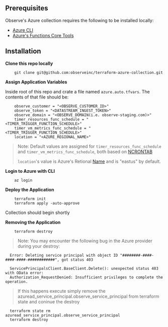 ## Prerequisites

Observe's Azure collection requires the following to be installed locally:
- [Azure CLI](https://learn.microsoft.com/en-us/cli/azure/install-azure-cli)
- [Azure's Functions Core Tools](https://learn.microsoft.com/en-us/azure/azure-functions/functions-run-local?tabs=v4%2Cmacos%2Ccsharp%2Cportal%2Cbash#install-the-azure-functions-core-tools)

## Installation

**Clone this repo locally**

```
    git clone git@github.com:observeinc/terraform-azure-collection.git
```

**Assign Application Variables**

Inside root of this repo and crate a file named `azure.auto.tfvars`. The contents of that file should be:
```
    observe_customer = "<OBSERVE_CUSTOMER_ID>"
    observe_token = "<DATASTREAM_INGEST_TOKEN>"
    observe_domain = "<OBSERVE_DOMAIN(i.e. observe-staging.com)>"
    timer_resources_func_schedule = "<TIMER_TRIGGER_FUNCTION_SCHEDULE>" 
    timer_vm_metrics_func_schedule = "<TIMER_TRIGGER_FUNCTION_SCHEDULE>"
    location = "<AZURE_REGIONAL_NAME>"
```
> Note: Default values are assigned for `timer_resources_func_schedule` and `timer_vm_metrics_func_schedule`, both based on [NCRONTAB](https://learn.microsoft.com/en-us/azure/azure-functions/functions-bindings-timer?tabs=in-process&pivots=programming-language-csharp#ncrontab-examples)
>
> `location`'s value is Azure's Retional [Name](https://azuretracks.com/2021/04/current-azure-region-names-reference/) and is "eastus" by default.

**Login to Azure with CLI**

```
    az login
```

**Deploy the Application**

```
    terraform init
    terraform apply -auto-approve
```

Collection should begin shortly

**Removing the Application**

```
    terraform destroy
```
>Note: You may encounter the following bug in the Azure provider during your destroy:
```
  Error: Deleting service principal with object ID "########-####-####-####-############", got status 403
  
  ServicePrincipalsClient.BaseClient.Delete(): unexpected status 403 with OData error:
  Authorization_RequestDenied: Insufficient privileges to complete the operation.
```
>If this happens execute simply remove the azuread_service_principal.observe_service_principal from terraform state and coninue the destroy
```
  terraform state rm azuread_service_principal.observe_service_principal
  terraform destroy
```
  
